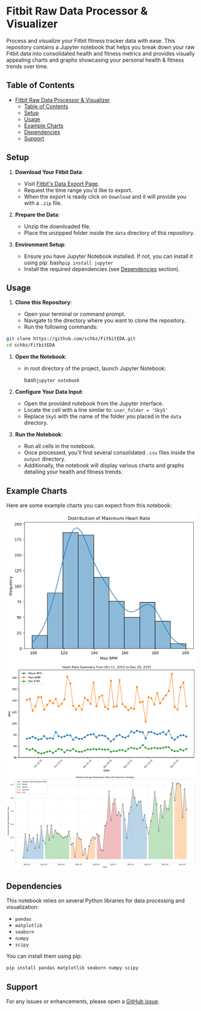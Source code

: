 # Fitbit Raw Data Processor & Visualizer

Process and visualize your Fitbit fitness tracker data with ease. This repository contains a Jupyter notebook that helps you break down your raw Fitbit data into consolidated health and fitness metrics and provides visually appealing charts and graphs showcasing your personal health & fitness trends over time.

## Table of Contents

- [Fitbit Raw Data Processor \& Visualizer](#fitbit-raw-data-processor--visualizer)
  - [Table of Contents](#table-of-contents)
  - [Setup](#setup)
  - [Usage](#usage)
  - [Example Charts](#example-charts)
  - [Dependencies](#dependencies)
  - [Support](#support)

## Setup

1. **Download Your Fitbit Data**:

   - Visit [Fitbit's Data Export Page](https://www.fitbit.com/settings/data/export).
   - Request the time range you'd like to export.
   - When the export is ready click on `Download` and it will provide you with a `.zip` file.

2. **Prepare the Data**:

   - Unzip the downloaded file.
   - Place the unzipped folder inside the `data` directory of this repository.

3. **Environment Setup**:
   - Ensure you have Jupyter Notebook installed. If not, you can install it using pip:
     bash`pip install jupyter`
   - Install the required dependencies (see [Dependencies](#dependencies) section).

## Usage

1. **Clone this Repository**:

   - Open your terminal or command prompt.
   - Navigate to the directory where you want to clone the repository.
   - Run the following commands:

```bash
git clone https://github.com/schbz/FitbitEDA.git
cd schbz/FitbitEDA
```

1. **Open the Notebook**:

   - in root directory of the project, launch Jupyter Notebook:

     bash`jupyter notebook`

2. **Configure Your Data Input**:

   - Open the provided notebook from the Jupyter interface.
   - Locate the cell with a line similar to: `user_folder = 'SkyS'`
   - Replace `SkyS` with the name of the folder you placed in the `data` directory.

3. **Run the Notebook**:
   - Run all cells in the notebook.
   - Once processed, you'll find several consolidated `.csv` files inside the `output` directory.
   - Additionally, the notebook will display various charts and graphs detailing your health and fitness trends.

## Example Charts

Here are some example charts you can expect from this notebook:

![Maximum HR distribution](examples/maxdistrib.png)
![Heart Rate Info Summary](examples/ratesummary.png)
![Weekly Respiratory Rates by Season](examples/weekresp.png)

## Dependencies

This notebook relies on several Python libraries for data processing and visualization:

- `pandas`
- `matplotlib`
- `seaborn`
- `numpy`
- `scipy`

You can install them using pip:

```bash
pip install pandas matplotlib seaborn numpy scipy
```

## Support

For any issues or enhancements, please open a [GitHub issue](https://github.com/YOUR_GITHUB_USERNAME/REPO_NAME/issues).
